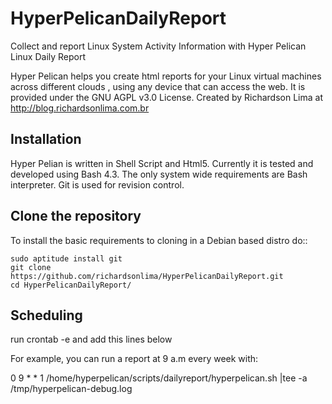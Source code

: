 # HyperPelicanDailyReport
Collect and report Linux System Activity Information with Hyper Pelican Linux Daily Report

Hyper Pelican helps you create html reports for your Linux virtual machines across different
clouds , using any device that can access the web. It is provided under the 
GNU AGPL v3.0 License. Created by Richardson Lima at http://blog.richardsonlima.com.br

Installation
------------

Hyper Pelian is written in Shell Script and Html5. Currently it is tested and developed using
Bash 4.3. The only system wide requirements are Bash interpreter. Git is used for revision control. 

Clone the repository
------------
To install the basic requirements to cloning in a Debian based distro do::

    sudo aptitude install git
    git clone https://github.com/richardsonlima/HyperPelicanDailyReport.git
    cd HyperPelicanDailyReport/

Scheduling
------------
run crontab -e and add this lines below

For example, you can run a report at 9 a.m every week with:

0 9 * * 1 /home/hyperpelican/scripts/dailyreport/hyperpelican.sh |tee -a /tmp/hyperpelican-debug.log
